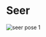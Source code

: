 # Seer

![seer pose 1](https://github.com/issamohamed/Seer/assets/48192737/8f3d8efc-5b77-4665-9311-d24acc0644f6)

